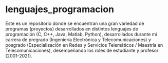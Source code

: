 # lenguajes_programacion
Este es un repositorio donde se encuentran una gran variedad de programas (proyectos) desarrollados en distintos lenguajes de programación (C, C++, Java, Matlab, Python), desarrollados durante mi carrera de pregrado (Ingeniería Electrónica y Telecomunicaciones) y posgrado (Especialización en Redes y Servicios Telemáticos / Maestría en Telecomunicaciones), desempeñando los roles de estudiante y profesor (2001-2021). 
